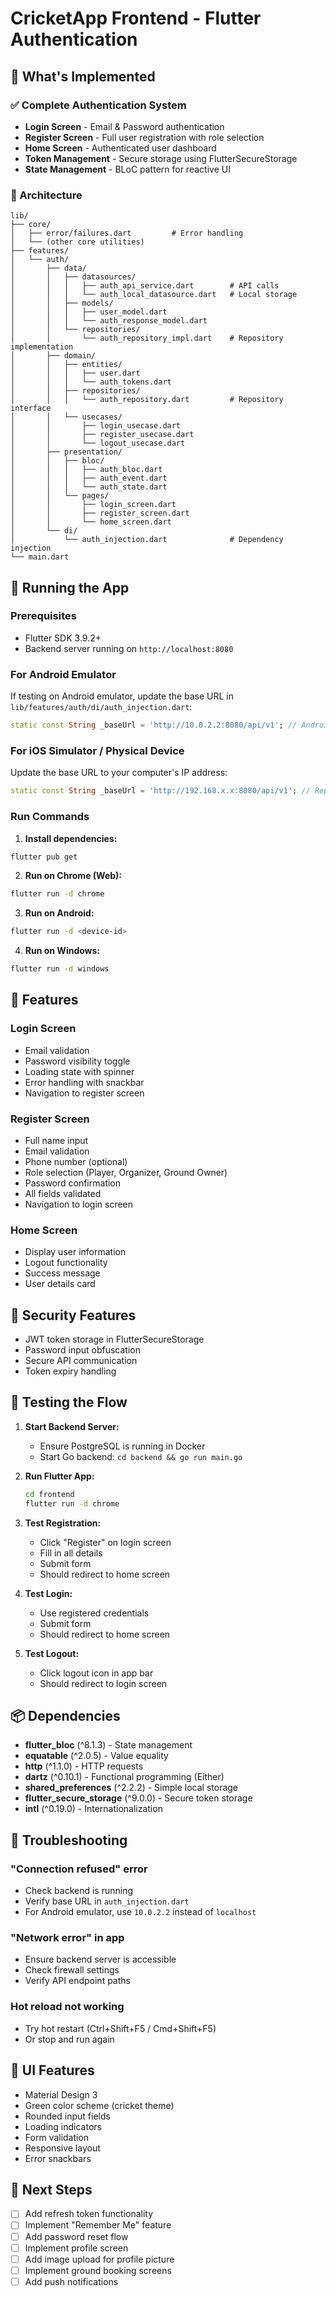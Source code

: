 # CricketApp Frontend - Flutter Authentication

## 🎯 What's Implemented

### ✅ Complete Authentication System
- **Login Screen** - Email & Password authentication
- **Register Screen** - Full user registration with role selection
- **Home Screen** - Authenticated user dashboard
- **Token Management** - Secure storage using FlutterSecureStorage
- **State Management** - BLoC pattern for reactive UI

### 📁 Architecture
```
lib/
├── core/
│   ├── error/failures.dart         # Error handling
│   └── (other core utilities)
├── features/
│   └── auth/
│       ├── data/
│       │   ├── datasources/
│       │   │   ├── auth_api_service.dart        # API calls
│       │   │   └── auth_local_datasource.dart   # Local storage
│       │   ├── models/
│       │   │   ├── user_model.dart
│       │   │   └── auth_response_model.dart
│       │   └── repositories/
│       │       └── auth_repository_impl.dart    # Repository implementation
│       ├── domain/
│       │   ├── entities/
│       │   │   ├── user.dart
│       │   │   └── auth_tokens.dart
│       │   ├── repositories/
│       │   │   └── auth_repository.dart         # Repository interface
│       │   └── usecases/
│       │       ├── login_usecase.dart
│       │       ├── register_usecase.dart
│       │       └── logout_usecase.dart
│       ├── presentation/
│       │   ├── bloc/
│       │   │   ├── auth_bloc.dart
│       │   │   ├── auth_event.dart
│       │   │   └── auth_state.dart
│       │   └── pages/
│       │       ├── login_screen.dart
│       │       ├── register_screen.dart
│       │       └── home_screen.dart
│       └── di/
│           └── auth_injection.dart              # Dependency injection
└── main.dart
```

## 🚀 Running the App

### Prerequisites
- Flutter SDK 3.9.2+
- Backend server running on `http://localhost:8080`

### For Android Emulator
If testing on Android emulator, update the base URL in `lib/features/auth/di/auth_injection.dart`:
```dart
static const String _baseUrl = 'http://10.0.2.2:8080/api/v1'; // Android emulator
```

### For iOS Simulator / Physical Device
Update the base URL to your computer's IP address:
```dart
static const String _baseUrl = 'http://192.168.x.x:8080/api/v1'; // Replace with your IP
```

### Run Commands

1. **Install dependencies:**
```bash
flutter pub get
```

2. **Run on Chrome (Web):**
```bash
flutter run -d chrome
```

3. **Run on Android:**
```bash
flutter run -d <device-id>
```

4. **Run on Windows:**
```bash
flutter run -d windows
```

## 📱 Features

### Login Screen
- Email validation
- Password visibility toggle
- Loading state with spinner
- Error handling with snackbar
- Navigation to register screen

### Register Screen
- Full name input
- Email validation
- Phone number (optional)
- Role selection (Player, Organizer, Ground Owner)
- Password confirmation
- All fields validated
- Navigation to login screen

### Home Screen
- Display user information
- Logout functionality
- Success message
- User details card

## 🔐 Security Features
- JWT token storage in FlutterSecureStorage
- Password input obfuscation
- Secure API communication
- Token expiry handling

## 🧪 Testing the Flow

1. **Start Backend Server:**
   - Ensure PostgreSQL is running in Docker
   - Start Go backend: `cd backend && go run main.go`

2. **Run Flutter App:**
   ```bash
   cd frontend
   flutter run -d chrome
   ```

3. **Test Registration:**
   - Click "Register" on login screen
   - Fill in all details
   - Submit form
   - Should redirect to home screen

4. **Test Login:**
   - Use registered credentials
   - Submit form
   - Should redirect to home screen

5. **Test Logout:**
   - Click logout icon in app bar
   - Should redirect to login screen

## 📦 Dependencies
- **flutter_bloc** (^8.1.3) - State management
- **equatable** (^2.0.5) - Value equality
- **http** (^1.1.0) - HTTP requests
- **dartz** (^0.10.1) - Functional programming (Either)
- **shared_preferences** (^2.2.2) - Simple local storage
- **flutter_secure_storage** (^9.0.0) - Secure token storage
- **intl** (^0.19.0) - Internationalization

## 🐛 Troubleshooting

### "Connection refused" error
- Check backend is running
- Verify base URL in `auth_injection.dart`
- For Android emulator, use `10.0.2.2` instead of `localhost`

### "Network error" in app
- Ensure backend server is accessible
- Check firewall settings
- Verify API endpoint paths

### Hot reload not working
- Try hot restart (Ctrl+Shift+F5 / Cmd+Shift+F5)
- Or stop and run again

## 🎨 UI Features
- Material Design 3
- Green color scheme (cricket theme)
- Rounded input fields
- Loading indicators
- Form validation
- Responsive layout
- Error snackbars

## 🔄 Next Steps
- [ ] Add refresh token functionality
- [ ] Implement "Remember Me" feature
- [ ] Add password reset flow
- [ ] Implement profile screen
- [ ] Add image upload for profile picture
- [ ] Implement ground booking screens
- [ ] Add push notifications
